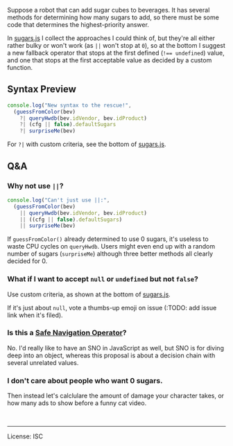 ﻿
<!-- SSI tags powered by npm://readme-ssi -->

Suppose a robot that can add sugar cubes to beverages.
It has several methods for determining how many sugars to add,
so there must be some code that determines the highest-priority answer.

In [sugars.js](sugars.js) I collect the approaches I could think of,
but they're all either rather bulky or won't work (as `||` won't stop
at `0`), so at the bottom I suggest a new fallback operator that stops
at the first defined (`!== undefined`) value, and one that stops at
the first acceptable value as decided by a custom function.


Syntax Preview
--------------

<!--#include file="sugars.js" start="//§new-syntax" stop="  )"
  code="javascript" -->
<!--#verbatim lncnt="7" -->
```javascript
console.log("New syntax to the rescue!",
  (guessFromColor(bev)
    ?| queryHwdb(bev.idVendor, bev.idProduct)
    ?| (cfg || false).defaultSugars
    ?| surpriseMe(bev)
```
<!--/include-->

For `?|` with custom criteria, see the bottom of [sugars.js](sugars.js).



Q&amp;A
-------

### Why not use `||`?

<!--#include file="sugars.js" start="//§why-not-or" stop="  )"
  code="javascript" -->
<!--#verbatim lncnt="7" -->
```javascript
console.log("Can't just use ||:",
  (guessFromColor(bev)
    || queryHwdb(bev.idVendor, bev.idProduct)
    || ((cfg || false).defaultSugars)
    || surpriseMe(bev)
```
<!--/include-->

If `guessFromColor()` already determined to use 0 sugars,
it's useless to waste CPU cycles on `queryHwdb`.
Users might even end up with a random number of sugars (`surpriseMe`)
although three better methods all clearly decided for 0.


### What if I want to accept `null` or `undefined` but not `false`?

Use custom criteria, as shown at the bottom of [sugars.js](sugars.js).

If it's just about `null`, vote a thumbs-up emoji on issue
(:TODO: add issue link when it's filed).


### Is this a [Safe Navigation Operator][safe-nav-op]?

No. I'd really like to have an SNO in JavaScript as well,
but SNO is for diving deep into an object, whereas this proposal
is about a decision chain with several unrelated values.


### I don't care about people who want 0 sugars.

Then instead let's calclulare the amount of damage your character takes,
or how many ads to show before a funny cat video.





&nbsp;

  [safe-nav-op]: https://en.wikipedia.org/wiki/Safe_navigation_operator

-----

License: ISC
